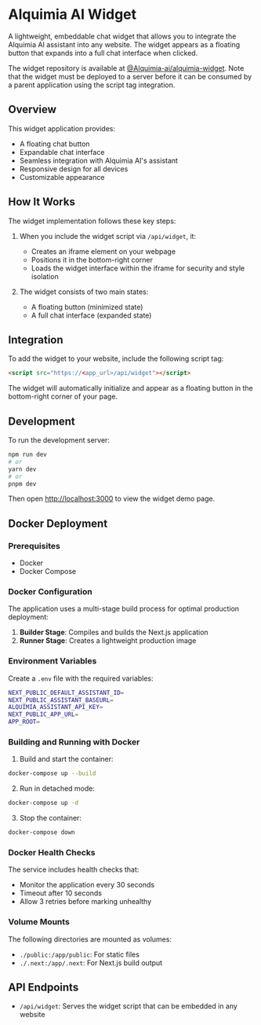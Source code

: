 # Alquimia AI Widget

A lightweight, embeddable chat widget that allows you to integrate the Alquimia AI assistant into any website. The widget appears as a floating button that expands into a full chat interface when clicked.

The widget repository is available at [@Alquimia-ai/alquimia-widget](https://github.com/Alquimia-ai/alquimia-widget). Note that the widget must be deployed to a server before it can be consumed by a parent application using the script tag integration.

## Overview

This widget application provides:
- A floating chat button
- Expandable chat interface
- Seamless integration with Alquimia AI's assistant
- Responsive design for all devices
- Customizable appearance

## How It Works

The widget implementation follows these key steps:

1. When you include the widget script via `/api/widget`, it:
   - Creates an iframe element on your webpage
   - Positions it in the bottom-right corner
   - Loads the widget interface within the iframe for security and style isolation

2. The widget consists of two main states:
   - A floating button (minimized state)
   - A full chat interface (expanded state)

## Integration

To add the widget to your website, include the following script tag:

```html
<script src="https://<app_url>/api/widget"></script>
```

The widget will automatically initialize and appear as a floating button in the bottom-right corner of your page.

## Development

To run the development server:

```bash
npm run dev
# or
yarn dev
# or
pnpm dev
```

Then open [http://localhost:3000](http://localhost:3000) to view the widget demo page.

## Docker Deployment

### Prerequisites
- Docker
- Docker Compose

### Docker Configuration

The application uses a multi-stage build process for optimal production deployment:

1. **Builder Stage**: Compiles and builds the Next.js application
2. **Runner Stage**: Creates a lightweight production image

### Environment Variables

Create a `.env` file with the required variables:

```bash
NEXT_PUBLIC_DEFAULT_ASSISTANT_ID=
NEXT_PUBLIC_ASSISTANT_BASEURL=
ALQUIMIA_ASSISTANT_API_KEY=
NEXT_PUBLIC_APP_URL=
APP_ROOT=
```

### Building and Running with Docker

1. Build and start the container:

```bash
docker-compose up --build
```

2. Run in detached mode:

```bash
docker-compose up -d
```

3. Stop the container:

```bash
docker-compose down
```

### Docker Health Checks

The service includes health checks that:
- Monitor the application every 30 seconds
- Timeout after 10 seconds
- Allow 3 retries before marking unhealthy

### Volume Mounts

The following directories are mounted as volumes:
- `./public:/app/public`: For static files
- `./.next:/app/.next`: For Next.js build output


## API Endpoints

- `/api/widget`: Serves the widget script that can be embedded in any website
